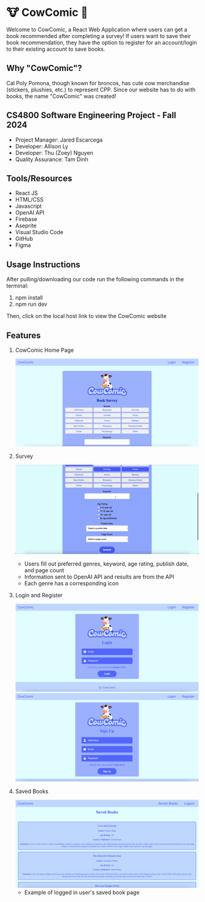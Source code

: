 # 🐮 CowComic 📘

Welcome to CowComic, a React Web Application where users can get a book recommended after completing a survey! If users want to save their book recommendation, they have the option to register for an account/login to their existing account to save books.  

## Why "CowComic"?

Cal Poly Pomona, though known for broncos, has cute cow merchandise (stickers, plushies, etc.) to represent CPP. Since our website has to do with books, the name "CowComic" was created!

## CS4800 Software Engineering Project - Fall 2024
- Project Manager: Jared Escarcega
- Developer: Allison Ly
- Developer: Thu (Zoey) Nguyen
- Quality Assurance: Tam Dinh

## Tools/Resources
- React JS
- HTML/CSS
- Javascript
- OpenAI API
- Firebase
- Aseprite
- Visual Studio Code
- GitHub
- Figma

## Usage Instructions

After pulling/downloading our code run the following commands in the terminal:

1. npm install
2. npm run dev

Then, click on the local host link to view the CowComic website

## Features
1. CowComic Home Page
   
   <img src="screenshots/CC_Home.png" alt="screenshot cowcomic home page" width="600">
2. Survey

   ![](CowComicDemo.gif)

   - Users fill out preferred genres, keyword, age rating, publish date, and page count
   - Information sent to OpenAI API and results are from the API
   - Each genre has a corresponding icon
    
3. Login and Register

   <img src="screenshots/CC_Login.png" alt="screenshot of cowcomic login page" width="600"/>
   
   <img src="screenshots/CC_Register.png" alt="screenshot of cowcomic register page" width="600"/>

4. Saved Books

   <img src="screenshots/CC_SavedBooks.png" alt="screenshot of cowcomic saved books page" width="600"/>
   
      - Example of logged in user's saved book page
